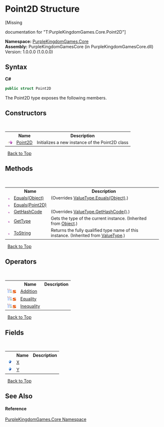 # Point2D Structure
 

\[Missing <summary> documentation for "T:PurpleKingdomGames.Core.Point2D"\]

**Namespace:**&nbsp;<a href="N_PurpleKingdomGames_Core">PurpleKingdomGames.Core</a><br />**Assembly:**&nbsp;PurpleKingdomGamesCore (in PurpleKingdomGamesCore.dll) Version: 1.0.0.0 (1.0.0.0)

## Syntax

**C#**<br />
``` C#
public struct Point2D
```

The Point2D type exposes the following members.


## Constructors
&nbsp;<table><tr><th></th><th>Name</th><th>Description</th></tr><tr><td>![Public method](media/pubmethod.gif "Public method")</td><td><a href="M_PurpleKingdomGames_Core_Point2D__ctor">Point2D</a></td><td>
Initializes a new instance of the Point2D class</td></tr></table>&nbsp;
<a href="#point2d-structure">Back to Top</a>

## Methods
&nbsp;<table><tr><th></th><th>Name</th><th>Description</th></tr><tr><td>![Public method](media/pubmethod.gif "Public method")</td><td><a href="M_PurpleKingdomGames_Core_Point2D_Equals_1">Equals(Object)</a></td><td> (Overrides <a href="http://msdn2.microsoft.com/en-us/library/2dts52z7" target="_blank">ValueType.Equals(Object)</a>.)</td></tr><tr><td>![Public method](media/pubmethod.gif "Public method")</td><td><a href="M_PurpleKingdomGames_Core_Point2D_Equals">Equals(Point2D)</a></td><td /></tr><tr><td>![Public method](media/pubmethod.gif "Public method")</td><td><a href="M_PurpleKingdomGames_Core_Point2D_GetHashCode">GetHashCode</a></td><td> (Overrides <a href="http://msdn2.microsoft.com/en-us/library/y3509fc2" target="_blank">ValueType.GetHashCode()</a>.)</td></tr><tr><td>![Public method](media/pubmethod.gif "Public method")</td><td><a href="http://msdn2.microsoft.com/en-us/library/dfwy45w9" target="_blank">GetType</a></td><td>
Gets the type of the current instance.
 (Inherited from <a href="http://msdn2.microsoft.com/en-us/library/e5kfa45b" target="_blank">Object</a>.)</td></tr><tr><td>![Public method](media/pubmethod.gif "Public method")</td><td><a href="http://msdn2.microsoft.com/en-us/library/wb77sz3h" target="_blank">ToString</a></td><td>
Returns the fully qualified type name of this instance.
 (Inherited from <a href="http://msdn2.microsoft.com/en-us/library/aey3s293" target="_blank">ValueType</a>.)</td></tr></table>&nbsp;
<a href="#point2d-structure">Back to Top</a>

## Operators
&nbsp;<table><tr><th></th><th>Name</th><th>Description</th></tr><tr><td>![Public operator](media/puboperator.gif "Public operator")![Static member](media/static.gif "Static member")</td><td><a href="M_PurpleKingdomGames_Core_Point2D_op_Addition">Addition</a></td><td /></tr><tr><td>![Public operator](media/puboperator.gif "Public operator")![Static member](media/static.gif "Static member")</td><td><a href="M_PurpleKingdomGames_Core_Point2D_op_Equality">Equality</a></td><td /></tr><tr><td>![Public operator](media/puboperator.gif "Public operator")![Static member](media/static.gif "Static member")</td><td><a href="M_PurpleKingdomGames_Core_Point2D_op_Inequality">Inequality</a></td><td /></tr></table>&nbsp;
<a href="#point2d-structure">Back to Top</a>

## Fields
&nbsp;<table><tr><th></th><th>Name</th><th>Description</th></tr><tr><td>![Public field](media/pubfield.gif "Public field")</td><td><a href="F_PurpleKingdomGames_Core_Point2D_X">X</a></td><td /></tr><tr><td>![Public field](media/pubfield.gif "Public field")</td><td><a href="F_PurpleKingdomGames_Core_Point2D_Y">Y</a></td><td /></tr></table>&nbsp;
<a href="#point2d-structure">Back to Top</a>

## See Also


#### Reference
<a href="N_PurpleKingdomGames_Core">PurpleKingdomGames.Core Namespace</a><br />